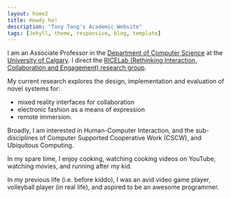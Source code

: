 ```yaml
---
layout: home2
title: Howdy ho!
description: "Tony Tang's Academic Website"
tags: [Jekyll, theme, responsive, blog, template]
---
```


I am an Associate Professor in the [Department of Computer Science](http://www.cpsc.ucalgary.ca/) at the [University of Calgary](http://ucalgary.ca/). I direct the [RICELab (Rethinking Interaction, Collaboration and Engagement) research group](http://ricelab.cpsc.ucalgary.ca/).

My current research explores the design, implementation and evaluation of novel systems for:
* mixed reality interfaces for collaboration
* electronic fashion as a means of expression
* remote immersion.

Broadly, I am interested in Human-Computer Interaction, and the sub-disciplines of Computer Supported Cooperative Work (CSCW), and Ubiquitous Computing.

In my spare time, I enjoy cooking, watching cooking videos on YouTube, watching movies, and running after my kid.

In my previous life (i.e. before kiddo), I was an avid video game player, volleyball player (in real life), and aspired to be an awesome programmer.